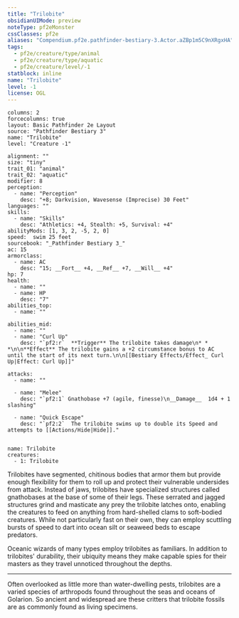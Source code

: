 ```yaml
---
title: "Trilobite"
obsidianUIMode: preview
noteType: pf2eMonster
cssClasses: pf2e
aliases: "Compendium.pf2e.pathfinder-bestiary-3.Actor.aZBp1m5C9nXRgxHA" 
tags:
  - pf2e/creature/type/animal
  - pf2e/creature/type/aquatic
  - pf2e/creature/level/-1
statblock: inline
name: "Trilobite"
level: -1
license: OGL
---
```


```statblock
columns: 2
forcecolumns: true
layout: Basic Pathfinder 2e Layout
source: "Pathfinder Bestiary 3"
name: "Trilobite"
level: "Creature -1"

alignment: ""
size: "tiny"
trait_01: "animal"
trait_02: "aquatic"
modifier: 8
perception:
  - name: "Perception"
    desc: "+8; Darkvision, Wavesense (Imprecise) 30 Feet"
languages: ""
skills:
  - name: "Skills"
    desc: "Athletics: +4, Stealth: +5, Survival: +4"
abilityMods: [1, 3, 2, -5, 2, 0]
speed:  swim 25 feet
sourcebook: "_Pathfinder Bestiary 3_"
ac: 15
armorclass:
  - name: AC
    desc: "15; __Fort__ +4, __Ref__ +7, __Will__ +4"
hp: 7
health:
  - name: ""
  - name: HP
    desc: "7"
abilities_top:
  - name: ""

abilities_mid:
  - name: ""
  - name: "Curl Up"
    desc: "`pf2:r`  **Trigger** The trilobite takes damage\n* * *\n\n**Effect** The trilobite gains a +2 circumstance bonus to AC until the start of its next turn.\n\n[[Bestiary Effects/Effect_ Curl Up|Effect: Curl Up]]"

attacks:
  - name: ""

  - name: "Melee"
    desc: "`pf2:1` Gnathobase +7 (agile, finesse)\n__Damage__  1d4 + 1 slashing"

  - name: "Quick Escape"
    desc: "`pf2:2`  The trilobite swims up to double its Speed and attempts to [[Actions/Hide|Hide]]."
 
```

```encounter-table
name: Trilobite
creatures:
  - 1: Trilobite
```



Trilobites have segmented, chitinous bodies that armor them but provide enough flexibility for them to roll up and protect their vulnerable undersides from attack. Instead of jaws, trilobites have specialized structures called gnathobases at the base of some of their legs. These serrated and jagged structures grind and masticate any prey the trilobite latches onto, enabling the creatures to feed on anything from hard-shelled clams to soft-bodied creatures. While not particularly fast on their own, they can employ scuttling bursts of speed to dart into ocean silt or seaweed beds to escape predators.

Oceanic wizards of many types employ trilobites as familiars. In addition to trilobites' durability, their ubiquity means they make capable spies for their masters as they travel unnoticed throughout the depths.

* * *

Often overlooked as little more than water-dwelling pests, trilobites are a varied species of arthropods found throughout the seas and oceans of Golarion. So ancient and widespread are these critters that trilobite fossils are as commonly found as living specimens.
